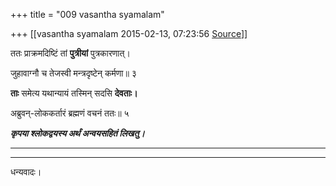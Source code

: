 +++
title = "009 vasantha syamalam"

+++
[[vasantha syamalam	2015-02-13, 07:23:56 [Source](https://groups.google.com/g/samskrita/c/xRspP3dyyro)]]



ततः प्राक्रमदिष्टिं तां **पुत्रीयां** पुत्रकारणात्।

जुहावाग्नौ च तेजस्वी मन्त्रदृष्टेन् कर्मणा॥ ३

**ताः** समेत्य यथान्यायं तस्मिन् सदसि **देवताः।**

अब्रुवन्-लोककर्तारं ब्रह्मणं वचनं ततः॥ ५

  

***कृपया श्लोकद्वयस्य अर्थं अन्वयसहितं लिखतु।***  

***  
***

धन्यवादः।

